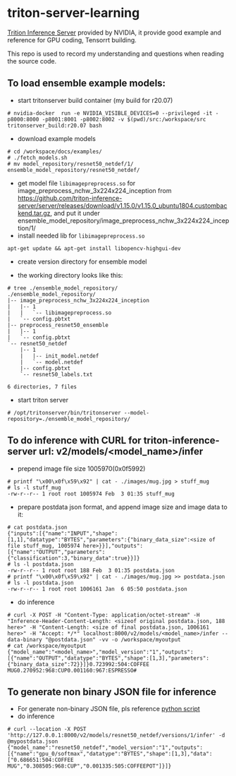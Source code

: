 # triton-server-learning

[Trition Inference Server](https://github.com/triton-inference-server/server) provided by NVIDIA, it provide good example and reference for GPU coding, Tensorrt building.


This repo is used to record my understanding and questions when reading the source code.

## To load ensemble example models:

* start tritonserver build container (my build for r20.07)
```
# nvidia-docker  run -e NVIDIA_VISIBLE_DEVICES=0 --privileged -it -p8000:8000 -p8001:8001 -p8002:8002 -v $(pwd)/src:/workspace/src tritonserver_build:r20.07 bash
```

* download example models
```
# cd /workspace/docs/examples/
# ./fetch_models.sh
# mv model_repository/resnet50_netdef/1/ ensemble_model_repository/resnet50_netdef/
```
* get model file `libimagepreprocess.so` for image_preprocess_nchw_3x224x224_inception from https://github.com/triton-inference-server/server/releases/download/v1.15.0/v1.15.0_ubuntu1804.custombackend.tar.gz, and put it under ensemble_model_repository/image_preprocess_nchw_3x224x224_inception/1/
* install needed lib for `libimagepreprocess.so`
```
apt-get update && apt-get install libopencv-highgui-dev
```

* create version directory for ensemble model

* the working directory looks like this:
```
# tree ./ensemble_model_repository/
./ensemble_model_repository/
|-- image_preprocess_nchw_3x224x224_inception
|   |-- 1
|   |   `-- libimagepreprocess.so
|   `-- config.pbtxt
|-- preprocess_resnet50_ensemble
|   |-- 1
|   `-- config.pbtxt
`-- resnet50_netdef
    |-- 1
    |   |-- init_model.netdef
    |   `-- model.netdef
    |-- config.pbtxt
    `-- resnet50_labels.txt

6 directories, 7 files
```

* start triton server

```
# /opt/tritonserver/bin/tritonserver --model-repository=./ensemble_model_repository/
```
## To do inference with CURL for triton-inference-server url: v2/models/<model_name>/infer

* prepend image file size 1005970(0x0f5992)
```
# printf "\x00\x0f\x59\x92" | cat - ./images/mug.jpg > stuff_mug
# ls -l stuff_mug
-rw-r--r-- 1 root root 1005974 Feb  3 01:35 stuff_mug
```
* prepare postdata json format, and append image size and image data to it:
```
# cat postdata.json
{"inputs":[{"name":"INPUT","shape":[1,1],"datatype":"BYTES","parameters":{"binary_data_size":<size of file stuff_mug, 1005974 here>}}],"outputs":[{"name":"OUTPUT","parameters":{"classification":3,"binary_data":true}}]}
# ls -l postdata.json
-rw-r--r-- 1 root root 188 Feb  3 01:35 postdata.json
# printf "\x00\x0f\x59\x92" | cat - ./images/mug.jpg >> postdata.json
# ls -l postdata.json
-rw-r--r-- 1 root root 1006161 Jan  6 05:50 postdata.json
```
* do inference
```
# curl -X POST -H "Content-Type: application/octet-stream" -H "Inference-Header-Content-Length: <sizeof original postdata.json, 188 here>" -H "Content-Length: <size of final postdata.json, 1006161 here>" -H "Accept: */*" localhost:8000/v2/models/<model_name>/infer --data-binary "@postdata.json" -vv -o /workspace/myoutput
# cat /workspace/myoutput
{"model_name":"<model_name>","model_version":"1","outputs":[{"name":"OUTPUT","datatype":"BYTES","shape":[1,3],"parameters":{"binary_data_size":72}}]}0.723992:504:COFFEE MUG0.270952:968:CUP0.001160:967:ESPRESSO#
```

## To generate non binary JSON file for inference

* For generate non-binary JSON file, pls reference [python script](https://github.com/zet809/triton-server-learning/blob/main/triton-tool/generate-json.py)
* do inference
```
# curl --location -X POST 'http://127.0.0.1:8000/v2/models/resnet50_netdef/versions/1/infer' -d @mypostdata.json
{"model_name":"resnet50_netdef","model_version":"1","outputs":[{"name":"gpu_0/softmax","datatype":"BYTES","shape":[1,3],"data":["0.686651:504:COFFEE MUG","0.308505:968:CUP","0.001335:505:COFFEEPOT"]}]}
```
